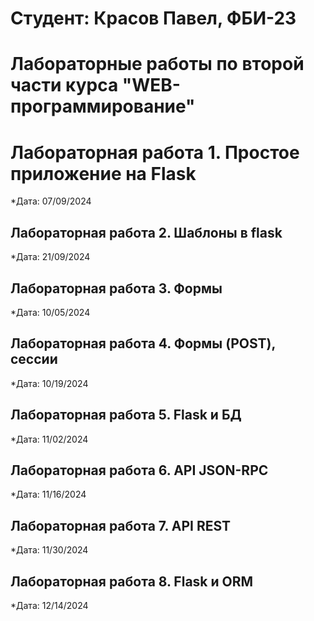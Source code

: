 # Студент: Красов Павел, ФБИ-23 

# Лабораторные работы по второй части курса "WEB-программирование"

# Лабораторная работа 1. Простое приложение на Flask

*Дата: 07/09/2024

## Лабораторная работа 2. Шаблоны в flask

*Дата: 21/09/2024

## Лабораторная работа 3. Формы

*Дата: 10/05/2024

## Лабораторная работа 4. Формы (POST), сессии

*Дата: 10/19/2024

## Лабораторная работа 5. Flask и БД

*Дата: 11/02/2024

## Лабораторная работа 6. API JSON-RPC

*Дата: 11/16/2024

## Лабораторная работа 7. API REST

*Дата: 11/30/2024

## Лабораторная работа 8. Flask и ORM

*Дата: 12/14/2024
